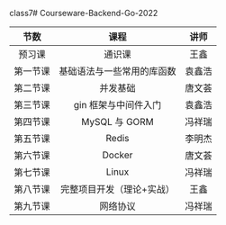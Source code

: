 class7# Courseware-Backend-Go-2022

|  节数  |      课程       | 讲师  |
|:----:|:-------------:|:---:|
| 预习课  |      通识课      | 王鑫  |
| 第一节课 | 基础语法与一些常用的库函数 | 袁鑫浩 |
| 第二节课 |     并发基础      | 唐文荟 |
| 第三节课 | gin 框架与中间件入门  | 袁鑫浩 |
| 第四节课 | MySQL 与 GORM  | 冯祥瑞 |
| 第五节课 |     Redis     | 李明杰 |
| 第六节课 |    Docker     | 唐文荟 |
| 第七节课 |     Linux     | 冯祥瑞 |
| 第八节课 | 完整项目开发（理论+实战） | 王鑫  |
| 第九节课 |     网络协议      | 冯祥瑞 |
